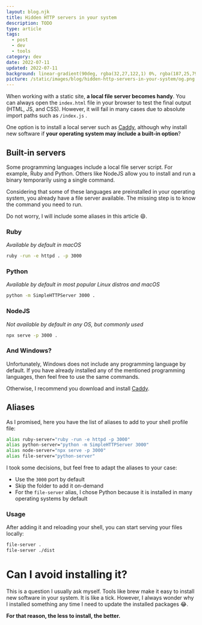 ```yaml
---
layout: blog.njk
title: Hidden HTTP servers in your system
description: TODO
type: article
tags:
  - post
  - dev
  - tools
category: dev
date: 2022-07-11
updated: 2022-07-11
background: linear-gradient(90deg, rgba(32,27,122,1) 0%, rgba(187,25,79,1) 28%, rgba(226,64,138,1) 43%, rgba(0,212,255,1) 100%);
picture: /static/images/blog/hidden-http-servers-in-your-system/og.png
---
```


When working with a static site, **a local file server becomes handy**. You can always open the `index.html` file in your browser to test the final output (HTML, JS, and CSS). However, it will fail in many cases due to absolute import paths such as `/index.js` . 

One option is to install a local server such as [Caddy](https://caddyserver.com/), although why install new software if **your operating system may include a built-in option**?

## Built-in servers

Some programming languages include a local file server script. For example, Ruby and Python. Others like NodeJS allow you to install and run a binary temporarily using a single command. 

Considering that some of these languages are preinstalled in your operating system, you already have a file server available. The missing step is to know the command you need to run.

Do not worry, I will include some aliases in this article 😄.

### Ruby

*Available by default in macOS*

```bash
ruby -run -e httpd . -p 3000
```

### Python

*Available by default in most popular Linux distros and macOS*

```bash
python -m SimpleHTTPServer 3000 .
```

### NodeJS

*Not available by default in any OS, but commonly used*

```bash
npx serve -p 3000 .
```

### And Windows?

Unfortunately, Windows does not include any programming language by default. If you have already installed any of the mentioned programming languages, then feel free to use the same commands.

Otherwise, I recommend you download and install [Caddy](https://caddyserver.com/download).

## Aliases

As I promised, here you have the list of aliases to add to your shell profile file:

```bash
alias ruby-server="ruby -run -e httpd -p 3000"
alias python-server="python -m SimpleHTTPServer 3000"
alias node-server="npx serve -p 3000"
alias file-server="python-server"
```

I took some decisions, but feel free to adapt the aliases to your case:

- Use the `3000` port by default
- Skip the folder to add it on-demand
- For the `file-server` alias, I chose Python because it is installed in many operating systems by default

### Usage

After adding it and reloading your shell, you can start serving your files locally:

```bash
file-server .
file-server ./dist
```

# Can I avoid installing it?

This is a question I usually ask myself. Tools like brew make it easy to install new software in your system. It is like a tick. However, I always wonder why I installed something any time I need to update the installed packages 😂.

**For that reason, the less to install, the better.**
